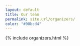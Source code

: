 ```yaml
---
layout: default
title: Our team
permalink: site.url/organizers/
color: "#00bcd4"
---
```


 {% include organizers.html %}
